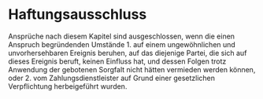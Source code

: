 # Haftungsausschluss

Ansprüche nach diesem Kapitel sind ausgeschlossen, wenn die einen Anspruch begründenden Umstände  1\.
 auf einem ungewöhnlichen und unvorhersehbaren Ereignis beruhen, auf das diejenige Partei, die sich auf dieses Ereignis beruft, keinen Einfluss hat, und dessen Folgen trotz Anwendung der gebotenen Sorgfalt nicht hätten vermieden werden können, oder
 2\.
 vom Zahlungsdienstleister auf Grund einer gesetzlichen Verpflichtung herbeigeführt wurden.
 

